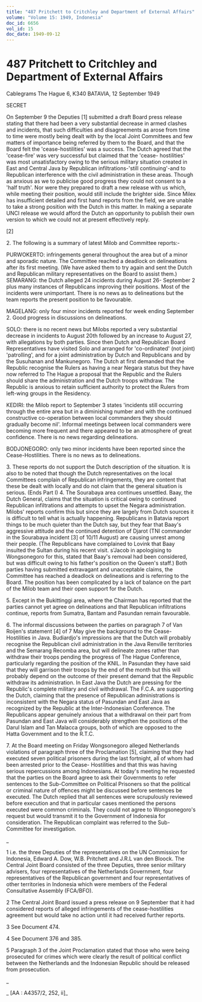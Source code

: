 ```yaml
---
title: "487 Pritchett to Critchley and Department of External Affairs"
volume: "Volume 15: 1949, Indonesia"
doc_id: 6656
vol_id: 15
doc_date: 1949-09-12
---
```


# 487 Pritchett to Critchley and Department of External Affairs

Cablegrams The Hague 6, K340 BATAVIA, 12 September 1949

SECRET

On September 9 the Deputies [1] submitted a draft Board press release stating that there had been a very substantial decrease in armed clashes and incidents, that such difficulties and disagreements as arose from time to time were mostly being dealt with by the local Joint Committees and few matters of importance being referred by them to the Board, and that the Board felt the 'cease-hostilities' was a success. The Dutch agreed that the 'cease-fire' was very successful but claimed that the 'cease- hostilities' was most unsatisfactory owing to the serious military situation created in East and Central Java by Republican infiltrations-'still continuing'-and to Republican interference with the civil administration in these areas. Though as anxious as we to publicise good progress they could not consent to a 'half truth'. Nor were they prepared to draft a new release with us which, while meeting their position, would still include the brighter side. Since Milex has insufficient detailed and first hand reports from the field, we are unable to take a strong position with the Dutch in this matter. In making a separate UNCI release we would afford the Dutch an opportunity to publish their own version to which we could not at present effectively reply.

[2]

2\. The following is a summary of latest Milob and Committee reports:-

PURWOKERTO: infringements general throughout the area but of a minor and sporadic nature. The Committee reached a deadlock on delineations after its first meeting. (We have asked them to try again and sent the Dutch and Republican military representatives on the Board to assist them.) SEMARANG: the Dutch alleged 24 incidents during August 26- September 2 plus many instances of Republicans improving their positions. Most of the incidents were unimportant. There is no news as to delineations but the team reports the present position to be favourable.

MAGELANG: only four minor incidents reported for week ending September 2. Good progress in discussions on delineations.

SOLO: there is no recent news but Milobs reported a very substantial decrease in incidents to August 20th followed by an increase to August 27, with allegations by both parties. Since then Dutch and Republican Board Representatives have visited Solo and arranged for 'co-ordinated' (not joint) 'patrolling', and for a joint administration by Dutch and Republicans and by the Susuhanan and Mankunegoro. The Dutch at first demanded that the Republic recognise the Rulers as having a near Negara status but they have now referred to The Hague a proposal that the Republic and the Rulers should share the administration and the Dutch troops withdraw. The Republic is anxious to retain sufficient authority to protect the Rulers from left-wing groups in the Residency.

KEDIRI: the Milob report to September 3 states 'incidents still occurring through the entire area but in a diminishing number and with the continued constructive co-operation between local commanders they should gradually become nil'. Informal meetings between local commanders were becoming more frequent and there appeared to be an atmosphere of great confidence. There is no news regarding delineations.

BODJONEGORO: only two minor incidents have been reported since the Cease-Hostilities. There is no news as to delineations.

3\. These reports do not support the Dutch description of the situation. It is also to be noted that though the Dutch representatives on the local Committees complain of Republican infringements, they are content that these be dealt with locally and do not claim that the general situation is serious. (Ends Part I) 4. The Sourabaya area continues unsettled. Baay, the Dutch General, claims that the situation is critical owing to continued Republican infiltrations and attempts to upset the Negara administration. Milobs' reports confirm this but since they are largely from Dutch sources it is difficult to tell what is actually happening. Republicans in Batavia report things to be much quieter than the Dutch say, but they fear that Baay's aggressive attitude and the continued detention of Djarot (TNI commander in the Sourabaya incident [3] of 10/11 August) are causing unrest among their people. (The Republicans have complained to Lovink that Baay insulted the Sultan during his recent visit. s'Jacob in apologising to Wongsonegoro for this, stated that Baay's removal had been considered, but was difficult owing to his father's position on the Queen's staff.) Both parties having submitted extravagant and unacceptable claims, the Committee has reached a deadlock on delineations and is referring to the Board. The position has been complicated by a lack of balance on the part of the Milob team and their open support for the Dutch.

5\. Except in the Bukittinggi area, where the Chairman has reported that the parties cannot yet agree on delineations and that Republican infiltrations continue, reports from Sumatra, Bantam and Pasundan remain favourable.

6\. The informal discussions between the parties on paragraph 7 of Van Roijen's statement [4] of 7 May give the background to the Cease- Hostilities in Java. Budiardjo's impressions are that the Dutch will probably recognise the Republican civil administration in the Java Renville territories and the Semarang Recomba area, but will delineate zones rather than withdraw their troops pending the progress of The Hague Conference, particularly regarding the position of the KNIL. In Pasundan they have said that they will garrison their troops by the end of the month but this will probably depend on the outcome of their present demand that the Republic withdraw its administration. In East Java the Dutch are pressing for the Republic's complete military and civil withdrawal. The F.C.A. are supporting the Dutch, claiming that the presence of Republican administrations is inconsistent with the Negara status of Pasundan and East Java as recognized by the Republic at the Inter-Indonesian Conference. The Republicans appear genuinely anxious that a withdrawal on their part from Pasundan and East Java will considerably strengthen the positions of the Darul Islam and Tan Malacca groups, both of which are opposed to the Hatta Government and to the R.T.C.

7\. At the Board meeting on Friday Wongsonegoro alleged Netherlands violations of paragraph three of the Proclamation [5], claiming that they had executed seven political prisoners during the last fortnight, all of whom had been arrested prior to the Cease- Hostilities and that this was having serious repercussions among Indonesians. At today's meeting he requested that the parties on the Board agree to ask their Governments to refer sentences to the Sub-Committee on Political Prisoners so that the political or criminal nature of offences might be discussed before sentences be executed. The Dutch replied that all sentences were scrupulously reviewed before execution and that in particular cases mentioned the persons executed were common criminals. They could not agree to Wongsonegoro's request but would transmit it to the Government of Indonesia for consideration. The Republican complaint was referred to the Sub-Committee for investigation.

_

1 i.e. the three Deputies of the representatives on the UN Commission for Indonesia, Edward A. Dow, W.B. Pritchett and J.R.L van den Bloock. The Central Joint Board consisted of the three Deputies, three senior military advisers, four representatives of the Netherlands Government, four representatives of the Republican government and four representatives of other territories in Indonesia which were members of the Federal Consultative Assembly (FCA/BFO).

2 The Central Joint Board issued a press release on 9 September that it had considered reports of alleged infringements of the cease-hostilities agreement but would take no action until it had received further reports.

3 See Document 474.

4 See Document 376 and 385.

5 Paragraph 3 of the Joint Proclamation stated that those who were being prosecuted for crimes which were clearly the result of political conflict between the Netherlands and the Indonesian Republic should be released from prosecution.

_

_ [AA : A4357/2, 252, ii]_
